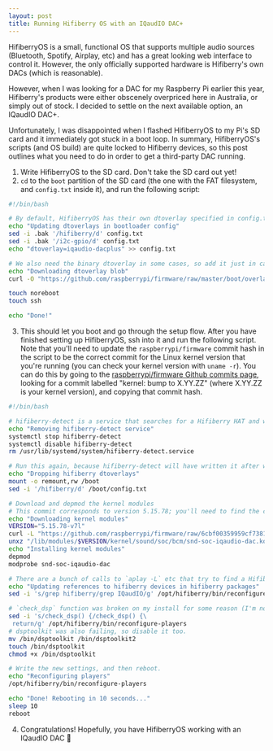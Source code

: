 ```yaml
---
layout: post
title: Running Hifiberry OS with an IQaudIO DAC+
---
```


HifiberryOS is a small, functional OS that supports multiple audio sources (Bluetooth, Spotify, Airplay, etc) and has a great looking web interface to control it. However, the only officially supported hardware is Hifiberry's own DACs (which is reasonable).

However, when I was looking for a DAC for my Raspberry Pi earlier this year, Hifiberry's products were either obscenely overpriced here in Australia, or simply out of stock. I decided to settle on the next available option, an IQaudIO DAC+.

Unfortunately, I was disappointed when I flashed HifiberryOS to my Pi's SD card and it immediately got stuck in a boot loop. In summary, HifiberryOS's scripts (and OS build) are quite locked to Hifiberry devices, so this post outlines what you need to do in order to get a third-party DAC running.

1. Write HifiberryOS to the SD card. Don't take the SD card out yet!
2. `cd` to the `boot` partition of the SD card (the one with the FAT filesystem, and `config.txt` inside it), and run the following script:


```bash
#!/bin/bash

# By default, HifiberryOS has their own dtoverlay specified in config.txt. Remove it and add the iqaudio-dacplus one instead.
echo "Updating dtoverlays in bootloader config"
sed -i .bak '/hifiberry/d' config.txt
sed -i .bak '/i2c-gpio/d' config.txt
echo "dtoverlay=iqaudio-dacplus" >> config.txt

# We also need the binary dtoverlay in some cases, so add it just in case (although I think it should be available on the DACs EEPROM in most cases).
echo "Downloading dtoverlay blob"
curl -O "https://github.com/raspberrypi/firmware/raw/master/boot/overlays/iqaudio-dacplus.dtbo" > overlays/iqaudio-dacplus.dtbo

touch noreboot
touch ssh

echo "Done!"
```

3. This should let you boot and go through the setup flow. After you have finished setting up HifiberryOS, ssh into it and run the following script.
   Note that you'll need to update the `raspberrypi/firmware` commit hash in the script to be the correct commit for the Linux kernel version that you're running (you can check your kernel version with `uname -r`). You can do this by going to the [raspberrypi/firmware Github commits page](https://github.com/raspberrypi/firmware/commits/master), looking for a commit labelled "kernel: bump to X.YY.ZZ" (where X.YY.ZZ is your kernel version), and copying that commit hash.


```bash
#!/bin/bash

# hifiberry-detect is a service that searches for a Hifiberry HAT and writes the appropriate dtoverlay into /boot/config.txt. Disable this since we don't have a Hifiberry.
echo "Removing hifiberry-detect service"
systemctl stop hifiberry-detect
systemctl disable hifiberry-detect
rm /usr/lib/systemd/system/hifiberry-detect.service

# Run this again, because hifiberry-detect will have written it after we booted.
echo "Dropping hifiberry dtoverlays"
mount -o remount,rw /boot
sed -i '/hifiberry/d' /boot/config.txt

# Download and depmod the kernel modules
# This commit corresponds to version 5.15.78; you'll need to find the correct commit as explained above.
echo "Downloading kernel modules"
VERSION="5.15.78-v7l"
curl -L "https://github.com/raspberrypi/firmware/raw/6cbf00359959cf7381f4e3773037c7d5573d94b2/modules/$VERSION%2B/kernel/sound/soc/bcm/snd-soc-iqaudio-dac.ko.xz" > "/lib/modules/$VERSION/kernel/sound/soc/bcm/snd-soc-iqaudio-dac.ko.xz"
unxz "/lib/modules/$VERSION/kernel/sound/soc/bcm/snd-soc-iqaudio-dac.ko.xz"
echo "Installing kernel modules"
depmod
modprobe snd-soc-iqaudio-dac

# There are a bunch of calls to `aplay -L` etc that try to find a Hifiberry device. We replace those greps with "IQaudIO" instead, so that it matches our DAC. Replace this with your own necessary string, if you have some other third-party DAC.
echo "Updating references to hifiberry devices in hifiberry packages"
sed -i 's/grep hifiberry/grep IQaudIO/g' /opt/hifiberry/bin/reconfigure-players

# `check_dsp` function was broken on my install for some reason (I'm not sure why, when it should theoretically just return "false" for "no DSP HAT detected"), so I disabled it.
sed -i 's/check_dsp() {/check_dsp() {\
 return/g' /opt/hifiberry/bin/reconfigure-players
# dsptoolkit was also failing, so disable it too.
mv /bin/dsptoolkit /bin/dsptoolkit2
touch /bin/dsptoolkit
chmod +x /bin/dsptoolkit

# Write the new settings, and then reboot.
echo "Reconfiguring players"
/opt/hifiberry/bin/reconfigure-players

echo "Done! Rebooting in 10 seconds..."
sleep 10
reboot
```


4. Congratulations! Hopefully, you have HifiberryOS working with an IQaudIO DAC 🙂
